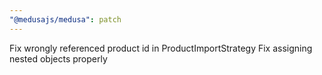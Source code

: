 ```yaml
---
"@medusajs/medusa": patch
---
```


Fix wrongly referenced product id in ProductImportStrategy
Fix assigning nested objects properly
